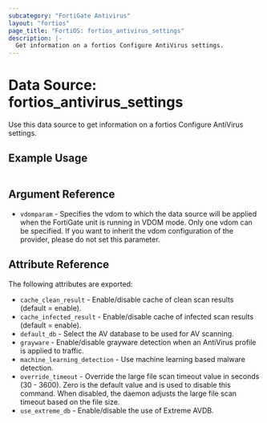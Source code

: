 ```yaml
---
subcategory: "FortiGate Antivirus"
layout: "fortios"
page_title: "FortiOS: fortios_antivirus_settings"
description: |-
  Get information on a fortios Configure AntiVirus settings.
---
```


# Data Source: fortios_antivirus_settings
Use this data source to get information on a fortios Configure AntiVirus settings.


## Example Usage

```hcl

```

## Argument Reference

* `vdomparam` - Specifies the vdom to which the data source will be applied when the FortiGate unit is running in VDOM mode. Only one vdom can be specified. If you want to inherit the vdom configuration of the provider, please do not set this parameter.

## Attribute Reference

The following attributes are exported:

* `cache_clean_result` - Enable/disable cache of clean scan results (default = enable).
* `cache_infected_result` - Enable/disable cache of infected scan results (default = enable).
* `default_db` - Select the AV database to be used for AV scanning.
* `grayware` - Enable/disable grayware detection when an AntiVirus profile is applied to traffic.
* `machine_learning_detection` - Use machine learning based malware detection.
* `override_timeout` - Override the large file scan timeout value in seconds (30 - 3600). Zero is the default value and is used to disable this command. When disabled, the daemon adjusts the large file scan timeout based on the file size.
* `use_extreme_db` - Enable/disable the use of Extreme AVDB.
